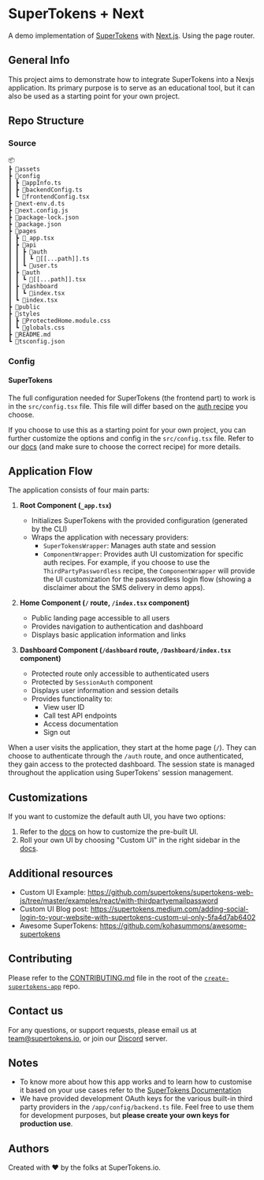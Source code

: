 # SuperTokens + Next

A demo implementation of [SuperTokens](https://supertokens.com/) with [Next.js](https://nextjs.org/). Using the page router.

## General Info

This project aims to demonstrate how to integrate SuperTokens into a Nexjs application. Its primary purpose is to serve as an educational tool, but it can also be used as a starting point for your own project.

## Repo Structure

### Source

```
📦
┣ 📂assets
┣ 📂config
┃ ┣ 📜appInfo.ts
┃ ┣ 📜backendConfig.ts
┃ ┗ 📜frontendConfig.tsx
┣ 📜next-env.d.ts
┣ 📜next.config.js
┣ 📜package-lock.json
┣ 📜package.json
┣ 📂pages
┃ ┣ 📜_app.tsx
┃ ┣ 📂api
┃ ┃ ┣ 📂auth
┃ ┃ ┃ ┗ 📜[[...path]].ts
┃ ┃ ┗ 📜user.ts
┃ ┣ 📂auth
┃ ┃ ┗ 📜[[...path]].tsx
┃ ┣ 📂dashboard
┃ ┃ ┗ 📜index.tsx
┃ ┗ 📜index.tsx
┣ 📂public
┣ 📂styles
┃ ┣ 📜ProtectedHome.module.css
┃ ┗ 📜globals.css
┣ 📜README.md
┗ 📜tsconfig.json
```

### Config

#### SuperTokens

The full configuration needed for SuperTokens (the frontend part) to work is in the `src/config.tsx` file. This file will differ based on the [auth recipe](https://supertokens.com/docs/guides) you choose.

If you choose to use this as a starting point for your own project, you can further customize the options and config in the `src/config.tsx` file. Refer to our [docs](https://supertokens.com/docs) (and make sure to choose the correct recipe) for more details.

## Application Flow

The application consists of four main parts:

1. **Root Component (`_app.tsx`)**

    - Initializes SuperTokens with the provided configuration (generated by the CLI)
    - Wraps the application with necessary providers:
        - `SuperTokensWrapper`: Manages auth state and session
        - `ComponentWrapper`: Provides auth UI customization for specific auth recipes. For example, if you choose to use the `ThirdPartyPasswordless` recipe, the `ComponentWrapper` will provide the UI customization for the passwordless login flow (showing a disclaimer about the SMS delivery in demo apps).

2. **Home Component (`/` route, `/index.tsx` component)**

    - Public landing page accessible to all users
    - Provides navigation to authentication and dashboard
    - Displays basic application information and links

3. **Dashboard Component (`/dashboard` route, `/Dashboard/index.tsx` component)**
    - Protected route only accessible to authenticated users
    - Protected by `SessionAuth` component
    - Displays user information and session details
    - Provides functionality to:
        - View user ID
        - Call test API endpoints
        - Access documentation
        - Sign out

When a user visits the application, they start at the home page (`/`). They can choose to authenticate through the `/auth` route, and once authenticated, they gain access to the protected dashboard. The session state is managed throughout the application using SuperTokens' session management.

## Customizations

If you want to customize the default auth UI, you have two options:

1. Refer to the [docs](https://supertokens.com/docs/thirdpartyemailpassword/advanced-customizations/react-component-override/usage) on how to customize the pre-built UI.
2. Roll your own UI by choosing "Custom UI" in the right sidebar in the [docs](https://supertokens.com/docs/thirdpartyemailpassword/quickstart/frontend-setup).

## Additional resources

-   Custom UI Example: https://github.com/supertokens/supertokens-web-js/tree/master/examples/react/with-thirdpartyemailpassword
-   Custom UI Blog post: https://supertokens.medium.com/adding-social-login-to-your-website-with-supertokens-custom-ui-only-5fa4d7ab6402
-   Awesome SuperTokens: https://github.com/kohasummons/awesome-supertokens

## Contributing

Please refer to the [CONTRIBUTING.md](https://github.com/supertokens/create-supertokens-app/blob/master/CONTRIBUTING.md) file in the root of the [`create-supertokens-app`](https://github.com/supertokens/create-supertokens-app) repo.

## Contact us

For any questions, or support requests, please email us at team@supertokens.io, or join our [Discord](https://supertokens.io/discord) server.

## Notes

-   To know more about how this app works and to learn how to customise it based on your use cases refer to the [SuperTokens Documentation](https://supertokens.com/docs/guides)
-   We have provided development OAuth keys for the various built-in third party providers in the `/app/config/backend.ts` file. Feel free to use them for development purposes, but **please create your own keys for production use**.

## Authors

Created with :heart: by the folks at SuperTokens.io.
